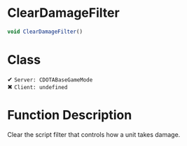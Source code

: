 # ClearDamageFilter
```js
void ClearDamageFilter()
```
# Class
✔ `Server: CDOTABaseGameMode`  
✖ `Client: undefined`  

# Function Description
Clear the script filter that controls how a unit takes damage.
